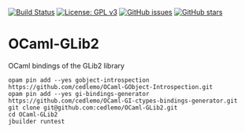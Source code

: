 [![Build Status](https://travis-ci.org/cedlemo/OCaml-GLib2.svg?branch=master)](https://travis-ci.org/cedlemo/OCaml-GLib2)
[![License: GPL v3](https://img.shields.io/badge/License-GPL%20v3-blue.svg)](https://www.gnu.org/licenses/gpl-3.0)
[![GitHub issues](https://img.shields.io/github/issues/cedlemo/OCaml-GLib2.svg)](https://github.com/cedlemo/OCaml-GLib2/issues)
[![GitHub stars](https://img.shields.io/github/stars/cedlemo/OCaml-GLib2.svg)](https://github.com/cedlemo/OCaml-GLib2/stargazers)

# OCaml-GLib2

OCaml bindings of the GLib2 library


```
opam pin add --yes gobject-introspection https://github.com/cedlemo/OCaml-GObject-Introspection.git
opam pin add --yes gi-bindings-generator https://github.com/cedlemo/OCaml-GI-ctypes-bindings-generator.git
git clone git@github.com:cedlemo/OCaml-GLib2.git
cd OCaml-GLib2
jbuilder runtest
```
